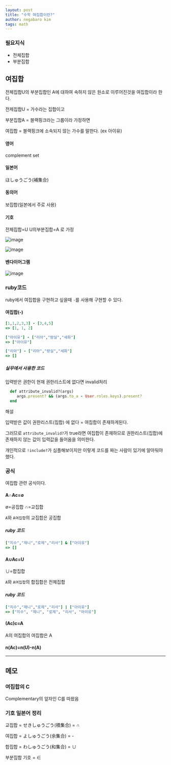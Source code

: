 ```yaml
---
layout: post
title: "수학 여집합이란?"
author: negabaro kim
tags: math
---
```


### 필요지식

- 전체집합
- 부분집합


## 여집합

전체집합U의 부분집합인 A에 대하여 속하지 않은 원소로 이루어진것을 여집합이라 한다.


전제집합U = 가수라는 집합이고

부분집합A = 블랙핑크라는 그룹이라 가정하면

여집합 = 블랙핑크에 소속되지 않는 가수를 말한다. (ex 아이유)


#### 영어

complement set

#### 일본어

ほしゅうごう(補集合)

#### 동의어

보집합(일본에서 주로 사용)

#### 기호

전체집합=U
U의부분집합=A
로 가정

![image](https://user-images.githubusercontent.com/4640346/104839181-df887200-5902-11eb-9129-fa13eb3e1d94.png)

![image](https://user-images.githubusercontent.com/4640346/104839169-caabde80-5902-11eb-9052-41a6b247130a.png)

#### 벤다이어그램

![image](https://user-images.githubusercontent.com/4640346/104839254-2aa28500-5903-11eb-8eef-f156de49fa22.png)


### ruby코드

ruby에서 여집합을 구현하고 싶을때 `-`를 사용해 구현할 수 있다.

#### 여집합(-)


```ruby
[1,1,2,3,3] - [3,4,5]
=> [1, 1, 2]

["아이유"] - ["리아","량실","세화"]
=> ["아이유"]

["리아"] - ["리아","량실","세화"]
=> []
```

##### 실무에서 사용한 코드

입력받은 권한이 현재 권한리스트에 없다면 invalid처리

```ruby
  def attribute_invalid?(args)
     args.present? && (args.to_a - User.roles.keys).present?
  end
```

해설

입력받은 값이 권한리스트(집합) 에 없다 = 여집합이 존재하게된다.

그러므로 `attribute_invalid?`가 true라면 여집합이 존재하므로 권한리스트(집합)에 존재하지 않는 값이 입력값을 들어옴을 의미한다.

개인적으로 `!include?`가 심플해보이지만 이렇게 코드를 짜는 사람이 있기에 알아둬야 했다.

### 공식

여집합 관련 공식이다.

#### A∩Ac=∅

∅=공집합
∩=교집합

`A`와 `A여집합`의 교집합은 공집합


##### ruby 코드

```ruby
["지수","제니","로제","리사"] & ["아이유"] 
=> []
```

#### A∪Ac=U

∪=합집합

`A`와 `A여집합`의 합집합은 전체집합

##### ruby 코드

```ruby
["지수","제니","로제","리사"] | ["아이유"] 
=> ["지수", "제니", "로제", "리사", "아이유"]
```

#### (Ac)c=A

A의 여집합의 여집합은 A

#### n(Ac)=n(U)-n(A)


---

## 메모

### 여집합의 C

Complementary의 앞자인 C를 따왔음

### 기호 일본어 정리

교집합 = せきしゅうごう(積集合) = ∩

여집합 = よしゅうごう(余集合) = -

합집합 = わしゅうごう(和集合) = ∪

부분집합 기호 = ∈






